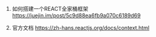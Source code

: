 1. 如何搭建一个REACT全家桶框架
https://juejin.im/post/5c9d88ea6fb9a070c6189d69

2. 官方文档
https://zh-hans.reactjs.org/docs/context.html